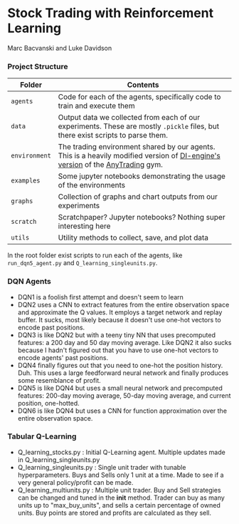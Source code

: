 # Stock Trading with Reinforcement Learning

Marc Bacvanski and Luke Davidson

### Project Structure

| Folder        | Contents                                                                                                                                                                                                                                                 |
| ------------- | -------------------------------------------------------------------------------------------------------------------------------------------------------------------------------------------------------------------------------------------------------- |
| `agents`      | Code for each of the agents, specifically code to train and execute them                                                                                                                                                                                 |
| `data`        | Output data we collected from each of our experiments. These are mostly `.pickle` files, but there exist scripts to parse them.                                                                                                                          |
| `environment` | The trading environment shared by our agents. This is a heavily modified version of [DI-engine's version](https://github.com/opendilab/DI-engine/tree/main/dizoo/gym_anytrading/envs) of the [AnyTrading](https://github.com/AminHP/gym-anytrading) gym. |
| `examples`    | Some jupyter notebooks demonstrating the usage of the environments                                                                                                                                                                                       |
| `graphs`      | Collection of graphs and chart outputs from our experiments                                                                                                                                                                                              |
| `scratch`     | Scratchpaper? Jupyter notebooks? Nothing super interesting here                                                                                                                                                                                          |
| `utils`       | Utility methods to collect, save, and plot data                                                                                                                                                                                                          |

In the root folder exist scripts to run each of the agents, like `run_dqn5_agent.py` and `Q_learning_singleunits.py`.

### DQN Agents

* DQN1 is a foolish first attempt and doesn't seem to learn
* DQN2 uses a CNN to extract features from the entire observation space and approximate the Q values. It employs a target network and replay buffer. It sucks, most likely because it doesn't use one-hot vectors to encode past positions.
* DQN3 is like DQN2 but with a teeny tiny NN that uses precomputed features: a 200 day and 50 day moving average. Like DQN2 it also sucks because I hadn't figured out that you have to use one-hot vectors to encode agents' past positions.
* DQN4 finally figures out that you need to one-hot the position history. Duh. This uses a large feedforward neural network and finally produces some resemblance of profit.
* DQN5 is like DQN4 but uses a small neural network and precomputed features: 200-day moving average, 50-day moving average, and current position, one-hotted.
* DQN6 is like DQN4 but uses a CNN for function approximation over the entire observation space.

### Tabular Q-Learning

* Q_learning_stocks.py : Initial Q-Learning agent. Multiple updates made in Q_learning_singleunits.py
* Q_learning_singleunits.py : Single unit trader with tunable hyperparameters. Buys and Sells only 1 unit at a time. Made to see if a very general policy/profit can be made.
* Q_learning_multiunits.py : Multiple unit trader. Buy and Sell strategies can be changed and tuned in the __init__ method. Trader can buy as many units up to "max_buy_units", and sells a certain percentage of owned units. Buy points are stored and profits are calculated as they sell.

